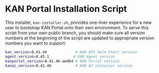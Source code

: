 # KAN Portal Installation Script

This installer, ```kan-installer.sh```, provides one-liner experience for a new user to bootstrap KAN Portal onto their own environment. To serve this script from your own public branch, you should make sure all version numbers at the beginning of the script are updated to appropriate version numbers you want to support:

```bash
kan_version=0.41.44             # KAN API Helm Chart version
agent_version=0.45.1           # KAN Agent version
kanportal_version=0.41.46-amd64 # KAN Portal version
kanai_version=0.41.46           # KAN AI container version
```